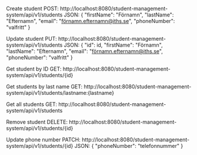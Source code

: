 Create student
POST: http://localhost:8080/student-management-system/api/v1/students
JSON:
{
"firstName": "Förnamn",
	"lastName": "Efternamn",
	"email": "förnamn.efternamn@iths.se",
	"phoneNumber": "valfritt"
}

Update student
PUT: http://localhost:8080/student-management-system/api/v1/students
JSON:
{
	"id": id,
	"firstName": "Förnamn",
	"lastName": "Efternamn",
	"email": "förnamn.efternamn@iths.se",
	"phoneNumber": "valfritt"
}

Get student by ID
GET: http://localhost:8080/student-management-system/api/v1/students/{id}

Get students by last name
GET: http://localhost:8080/student-management-system/api/v1/students/lastname:{lastname}

Get all students
GET: http://localhost:8080/student-management-system/api/v1/students

Remove student
DELETE: http://localhost:8080/student-management-system/api/v1/students/{id}

Update phone number
PATCH: http://localhost:8080/student-management-system/api/v1/students/{id}
JSON:
{
	"phoneNumber": "telefonnummer"
}

